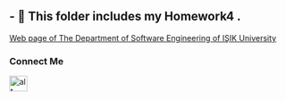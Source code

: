 
## - 🌱 This folder includes my Homework4 .
[Web page of The Department of Software Engineering of IŞIK University](https://www.isikun.edu.tr/akademik/muhendislik-fakultesi/bolumler-ve-programlar/bilgisayar-muhendisligi/programlar/lisans-programi/yazilim-muhendisligi )


### Connect Me

[<img src="https://cdn1.iconfinder.com/data/icons/logotypes/32/circle-linkedin-512.png" alt="alt text" width="32" height="28">](https://tr.linkedin.com/in/arhan-ersan-4268a4272)



<!--
**mrersan/mrersan** is a ✨ _special_ ✨ repository because its `README.md` (this file) appears on your GitHub profile.

Here are some ideas to get you started:



